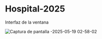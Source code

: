 # Hospital-2025

Interfaz de la ventana

![Captura de pantalla -2025-05-19 02-58-02](https://github.com/user-attachments/assets/9668024e-270d-4283-803c-af587b39db5c)

